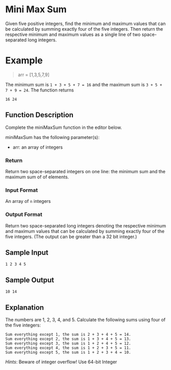 # Mini Max Sum
Given five positive integers, find the minimum and maximum values that can be calculated by summing exactly four of the five integers. Then return the respective minimum and maximum values as a single line of two space-separated long integers.

# Example
> arr = [1,3,5,7,9]

The minimum sum is `1 + 3 + 5 + 7 = 16` and the maximum sum is `3 + 5 + 7 + 9 = 24`. The function returns

```
16 24
```

## Function Description
Complete the miniMaxSum function in the editor below.

miniMaxSum has the following parameter(s):

- arr: an array of  integers
### Return

Return two space-separated integers on one line: the minimum sum and the maximum sum of  of  elements.

### Input Format

An array of `n` integers

### Output Format

Return two space-separated long integers denoting the respective minimum and maximum values that can be calculated by summing exactly four of the five integers. (The output can be greater than a 32 bit integer.)

## Sample Input
```
1 2 3 4 5
```
## Sample Output
```
10 14
```
## Explanation

The numbers are 1, 2, 3, 4, and 5. Calculate the following sums using four of the five integers:
```
Sum everything except 1, the sum is 2 + 3 + 4 + 5 = 14.
Sum everything except 2, the sum is 1 + 3 + 4 + 5 = 13.
Sum everything except 3, the sum is 1 + 2 + 4 + 5 = 12.
Sum everything except 4, the sum is 1 + 2 + 3 + 5 = 11.
Sum everything except 5, the sum is 1 + 2 + 3 + 4 = 10.
```
*Hints*: Beware of integer overflow! Use 64-bit Integer